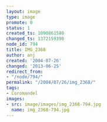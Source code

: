 ```yaml
---
layout: image
type: image
promote: 0
status: 1
created_ts: 1090861580
changed_ts: 1372159398
node_id: 794
title: IMG_2368
author: anj
created: '2004-07-26'
changed: '2013-06-25'
redirect_from:
- "/node/794/"
permalink: "/2004/07/26/img_2368/"
tags:
- Coromandel
images:
- src: image/images/img_2368-794.jpg
  name: img_2368-794.jpg
---
```


